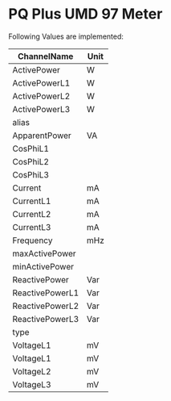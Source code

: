 # PQ Plus UMD 97 Meter


Following Values are implemented:

|ChannelName|Unit|
|---|---|
|ActivePower|W|
|ActivePowerL1|W|
|ActivePowerL2|W|
|ActivePowerL3|W|
|alias||
|ApparentPower|VA|
|CosPhiL1||
|CosPhiL2||
|CosPhiL3||
|Current|mA|
|CurrentL1|mA|
|CurrentL2|mA|
|CurrentL3|mA|
|Frequency|mHz|
|maxActivePower||
|minActivePower||
|ReactivePower|Var|
|ReactivePowerL1|Var|
|ReactivePowerL2|Var|
|ReactivePowerL3|Var|
|type||
|VoltageL1|mV|
|VoltageL1|mV|
|VoltageL2|mV|
|VoltageL3|mV|
